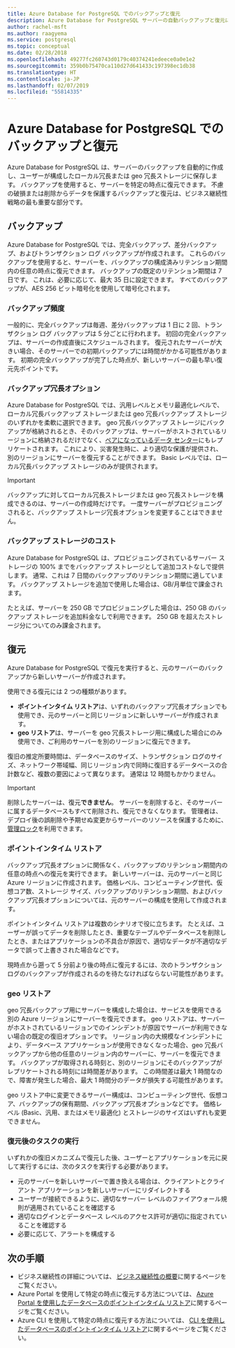 ```yaml
---
title: Azure Database for PostgreSQL でのバックアップと復元
description: Azure Database for PostgreSQL サーバーの自動バックアップと復元について説明します。
author: rachel-msft
ms.author: raagyema
ms.service: postgresql
ms.topic: conceptual
ms.date: 02/28/2018
ms.openlocfilehash: 49277fc260743d0179c40374241edeece0a0e1e2
ms.sourcegitcommit: 359b0b75470ca110d27d641433c197398ec1db38
ms.translationtype: HT
ms.contentlocale: ja-JP
ms.lasthandoff: 02/07/2019
ms.locfileid: "55814335"
---
```

# <a name="backup-and-restore-in-azure-database-for-postgresql"></a>Azure Database for PostgreSQL でのバックアップと復元

Azure Database for PostgreSQL は、サーバーのバックアップを自動的に作成し、ユーザーが構成したローカル冗長または geo 冗長ストレージに保存します。 バックアップを使用すると、サーバーを特定の時点に復元できます。 不慮の破損または削除からデータを保護するバックアップと復元は、ビジネス継続性戦略の最も重要な部分です。

## <a name="backups"></a>バックアップ

Azure Database for PostgreSQL では、完全バックアップ、差分バックアップ、およびトランザクション ログ バックアップが作成されます。 これらのバックアップを使用すると、サーバーを、バックアップの構成済みリテンション期間内の任意の時点に復元できます。 バックアップの既定のリテンション期間は 7 日です。 これは、必要に応じて、最大 35 日に設定できます。 すべてのバックアップが、AES 256 ビット暗号化を使用して暗号化されます。

### <a name="backup-frequency"></a>バックアップ頻度

一般的に、完全バックアップは毎週、差分バックアップは 1 日に 2 回、トランザクション ログ バックアップは 5 分ごとに行われます。 初回の完全バックアップは、サーバーの作成直後にスケジュールされます。 復元されたサーバーが大きい場合、そのサーバーでの初期バックアップには時間がかかる可能性があります。 初期の完全バックアップが完了した時点が、新しいサーバーの最も早い復元先ポイントです。

### <a name="backup-redundancy-options"></a>バックアップ冗長オプション

Azure Database for PostgreSQL では、汎用レベルとメモリ最適化レベルで、ローカル冗長バックアップ ストレージまたは geo 冗長バックアップ ストレージのいずれかを柔軟に選択できます。 geo 冗長バックアップ ストレージにバックアップが格納されるとき、そのバックアップは、サーバーがホストされているリージョンに格納されるだけでなく、[ペアになっているデータ センター](https://docs.microsoft.com/azure/best-practices-availability-paired-regions)にもレプリケートされます。 これにより、災害発生時に、より適切な保護が提供され、別のリージョンにサーバーを復元することができます。 Basic レベルでは、ローカル冗長バックアップ ストレージのみが提供されます。

> [!IMPORTANT]
> バックアップに対してローカル冗長ストレージまたは geo 冗長ストレージを構成できるのは、サーバーの作成時だけです。 一度サーバーがプロビジョニングされると、バックアップ ストレージ冗長オプションを変更することはできません。

### <a name="backup-storage-cost"></a>バックアップ ストレージのコスト

Azure Database for PostgreSQL は、プロビジョニングされているサーバー ストレージの 100% までをバックアップ ストレージとして追加コストなしで提供します。 通常、これは 7 日間のバックアップのリテンション期間に適しています。 バックアップ ストレージを追加で使用した場合は、GB/月単位で課金されます。

たとえば、サーバーを 250 GB でプロビジョニングした場合は、250 GB のバックアップ ストレージを追加料金なしで利用できます。 250 GB を超えたストレージ分についてのみ課金されます。

## <a name="restore"></a>復元

Azure Database for PostgreSQL で復元を実行すると、元のサーバーのバックアップから新しいサーバーが作成されます。

使用できる復元には 2 つの種類があります。

- **ポイントインタイム リストア**は、いずれのバックアップ冗長オプションでも使用でき、元のサーバーと同じリージョンに新しいサーバーが作成されます。
- **geo リストア**は、サーバーを geo 冗長ストレージ用に構成した場合にのみ使用でき、ご利用のサーバーを別のリージョンに復元できます。

復旧の推定所要時間は、データベースのサイズ、トランザクション ログのサイズ、ネットワーク帯域幅、同じリージョン内で同時に復旧するデータベースの合計数など、複数の要因によって異なります。 通常は 12 時間もかかりません。

> [!IMPORTANT]
> 削除したサーバーは、復元**できません**。 サーバーを削除すると、そのサーバーに属するデータベースもすべて削除され、復元できなくなります。 管理者は、デプロイ後の誤削除や予期せぬ変更からサーバーのリソースを保護するために、[管理ロック](https://docs.microsoft.com/en-us/azure/azure-resource-manager/resource-group-lock-resources)を利用できます。

### <a name="point-in-time-restore"></a>ポイントインタイム リストア

バックアップ冗長オプションに関係なく、バックアップのリテンション期間内の任意の時点への復元を実行できます。 新しいサーバーは、元のサーバーと同じ Azure リージョンに作成されます。 価格レベル、コンピューティング世代、仮想コア数、ストレージ サイズ、バックアップのリテンション期間、およびバックアップ冗長オプションについては、元のサーバーの構成を使用して作成されます。

ポイントインタイム リストアは複数のシナリオで役に立ちます。 たとえば、ユーザーが誤ってデータを削除したとき、重要なテーブルやデータベースを削除したとき、またはアプリケーションの不具合が原因で、適切なデータが不適切なデータで誤って上書きされた場合などです。

現時点から遡って 5 分前より後の時点に復元するには、次のトランザクション ログのバックアップが作成されるのを待たなければならない可能性があります。

### <a name="geo-restore"></a>geo リストア

geo 冗長バックアップ用にサーバーを構成した場合は、サービスを使用できる別の Azure リージョンにサーバーを復元できます。 geo リストアは、サーバーがホストされているリージョンでのインシデントが原因でサーバーが利用できない場合の既定の復旧オプションです。 リージョン内の大規模なインシデントにより、データベース アプリケーションが使用できなくなった場合、geo 冗長バックアップから他の任意のリージョン内のサーバーに、サーバーを復元できます。 バックアップが取得される時刻と、別のリージョンにそのバックアップがレプリケートされる時刻には時間差があります。 この時間差は最大 1 時間なので、障害が発生した場合、最大 1 時間分のデータが損失する可能性があります。

geo リストア中に変更できるサーバー構成は、コンピューティング世代、仮想コア、バックアップの保有期間、バックアップ冗長オプションなどです。 価格レベル (Basic、汎用、またはメモリ最適化) とストレージのサイズはいずれも変更できません。

### <a name="perform-post-restore-tasks"></a>復元後のタスクの実行

いずれかの復旧メカニズムで復元した後、ユーザーとアプリケーションを元に戻して実行するには、次のタスクを実行する必要があります。

- 元のサーバーを新しいサーバーで置き換える場合は、クライアントとクライアント アプリケーションを新しいサーバーにリダイレクトする
- ユーザーが接続できるように、適切なサーバー レベルのファイアウォール規則が適用されていることを確認する
- 適切なログインとデータベース レベルのアクセス許可が適切に指定されていることを確認する
- 必要に応じて、アラートを構成する

## <a name="next-steps"></a>次の手順

- ビジネス継続性の詳細については、 [ビジネス継続性の概要](concepts-business-continuity.md)に関するページをご覧ください。
- Azure Portal を使用して特定の時点に復元する方法については、 [Azure Portal を使用したデータベースのポイントインタイム リストア](howto-restore-server-portal.md)に関するページをご覧ください。
- Azure CLI を使用して特定の時点に復元する方法については、 [CLI を使用したデータベースのポイントインタイム リストア](howto-restore-server-cli.md)に関するページをご覧ください。
